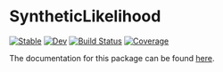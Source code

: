 # SyntheticLikelihood

[![Stable](https://img.shields.io/badge/docs-stable-blue.svg)](https://danielward27.github.io/SyntheticLikelihood.jl/stable)
[![Dev](https://img.shields.io/badge/docs-dev-blue.svg)](https://danielward27.github.io/SyntheticLikelihood.jl/dev)
[![Build Status](https://github.com/danielward27/SyntheticLikelihood.jl/workflows/CI/badge.svg)](https://github.com/danielward27/SyntheticLikelihood.jl/actions)
[![Coverage](https://codecov.io/gh/danielward27/SyntheticLikelihood.jl/branch/master/graph/badge.svg)](https://codecov.io/gh/danielward27/SyntheticLikelihood.jl)

The documentation for this package can be found [here](https://danielward27.github.io/SyntheticLikelihood.jl/dev/).